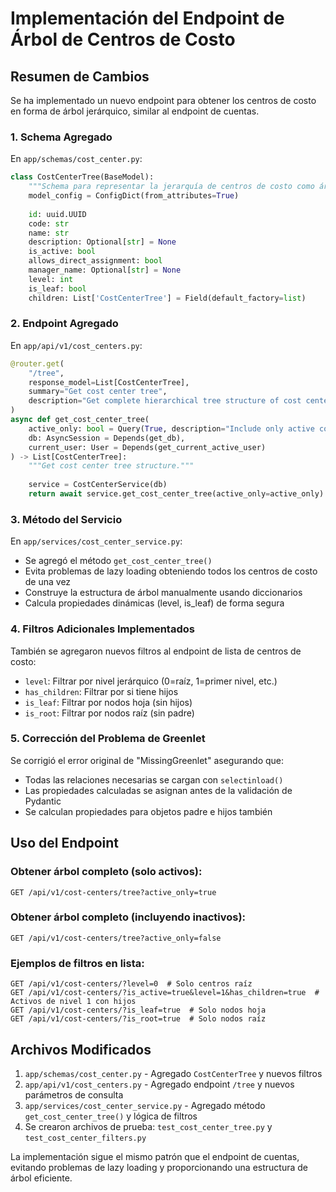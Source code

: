 # Implementación del Endpoint de Árbol de Centros de Costo

## Resumen de Cambios

Se ha implementado un nuevo endpoint para obtener los centros de costo en forma de árbol jerárquico, similar al endpoint de cuentas.

### 1. Schema Agregado

En `app/schemas/cost_center.py`:
```python
class CostCenterTree(BaseModel):
    """Schema para representar la jerarquía de centros de costo como árbol"""
    model_config = ConfigDict(from_attributes=True)
    
    id: uuid.UUID
    code: str
    name: str
    description: Optional[str] = None
    is_active: bool
    allows_direct_assignment: bool
    manager_name: Optional[str] = None
    level: int
    is_leaf: bool
    children: List['CostCenterTree'] = Field(default_factory=list)
```

### 2. Endpoint Agregado

En `app/api/v1/cost_centers.py`:
```python
@router.get(
    "/tree",
    response_model=List[CostCenterTree],
    summary="Get cost center tree",
    description="Get complete hierarchical tree structure of cost centers"
)
async def get_cost_center_tree(
    active_only: bool = Query(True, description="Include only active cost centers"),
    db: AsyncSession = Depends(get_db),
    current_user: User = Depends(get_current_active_user)
) -> List[CostCenterTree]:
    """Get cost center tree structure."""
    
    service = CostCenterService(db)
    return await service.get_cost_center_tree(active_only=active_only)
```

### 3. Método del Servicio

En `app/services/cost_center_service.py`:
- Se agregó el método `get_cost_center_tree()`
- Evita problemas de lazy loading obteniendo todos los centros de costo de una vez
- Construye la estructura de árbol manualmente usando diccionarios
- Calcula propiedades dinámicas (level, is_leaf) de forma segura

### 4. Filtros Adicionales Implementados

También se agregaron nuevos filtros al endpoint de lista de centros de costo:
- `level`: Filtrar por nivel jerárquico (0=raíz, 1=primer nivel, etc.)
- `has_children`: Filtrar por si tiene hijos
- `is_leaf`: Filtrar por nodos hoja (sin hijos)
- `is_root`: Filtrar por nodos raíz (sin padre)

### 5. Corrección del Problema de Greenlet

Se corrigió el error original de "MissingGreenlet" asegurando que:
- Todas las relaciones necesarias se cargan con `selectinload()`
- Las propiedades calculadas se asignan antes de la validación de Pydantic
- Se calculan propiedades para objetos padre e hijos también

## Uso del Endpoint

### Obtener árbol completo (solo activos):
```
GET /api/v1/cost-centers/tree?active_only=true
```

### Obtener árbol completo (incluyendo inactivos):
```
GET /api/v1/cost-centers/tree?active_only=false
```

### Ejemplos de filtros en lista:
```
GET /api/v1/cost-centers/?level=0  # Solo centros raíz
GET /api/v1/cost-centers/?is_active=true&level=1&has_children=true  # Activos de nivel 1 con hijos
GET /api/v1/cost-centers/?is_leaf=true  # Solo nodos hoja
GET /api/v1/cost-centers/?is_root=true  # Solo nodos raíz
```

## Archivos Modificados

1. `app/schemas/cost_center.py` - Agregado `CostCenterTree` y nuevos filtros
2. `app/api/v1/cost_centers.py` - Agregado endpoint `/tree` y nuevos parámetros de consulta
3. `app/services/cost_center_service.py` - Agregado método `get_cost_center_tree()` y lógica de filtros
4. Se crearon archivos de prueba: `test_cost_center_tree.py` y `test_cost_center_filters.py`

La implementación sigue el mismo patrón que el endpoint de cuentas, evitando problemas de lazy loading y proporcionando una estructura de árbol eficiente.
